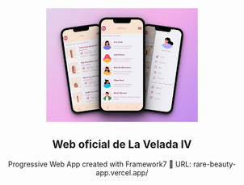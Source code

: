 <div align="center">

<a href="https://github.com/mgeovany/rare-beauty-app">
  <img width="300px" src="./public/assets/shot.png" alt="Principal image" width="800" />
</a>

## Web oficial de La Velada IV

Progressive Web App created with Framework7
🔗 URL: rare-beauty-app.vercel.app/

</div>
